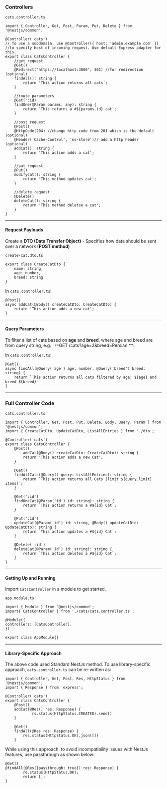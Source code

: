 ### Controllers

`cats.controller.ts`
```
import { Controller, Get, Post, Param, Put, Delete } from '@nestjs/common';

@Controller('cats') 
// To use a subdomain, use @Controller({ host: 'admin.example.com' })
//to specify host of incoming request. Use default Express adapter for this.
export class CatsController {
	//get request
	@Get()
	@Redirect('https://localhost:3000', 301) //for redirection (optional)
	findAll(): string {
		return 'This action returns all cats';
	}

	//route parameters
	@Get(':id)
	findOne(@Param params: any): string {
		return `This returns a #${params.id} cat`;
	}
	
	//post request
	@Post()
	@HttpCode(204) //change http code from 201 which is the default (optional)
	@Header('Cache-Control', 'no-store')// add a http header (optional)
	addCat(): string {
		return 'This action adds a cat';
	}
	
	//put request
	@Put()
	modifyCat(): string {
		return 'This method updates cat';
	}

	//delete request
	@Delete()
	deleteCat(): string {
		return 'This method deletse a cat';
	}
}
```

___
#### Request Payloads

Create a **DTO (Data Transfer Object)** - Specifies how data should be sent over a network **(POST method)**

`create-cat.dto.ts`

```
export class CreateCatDto {
	name: string,
	age: number,
	breed: string
}
```
In `cats.controller.ts`:

```
@Post()
async addCat(@Body() createCatDto: CreateCatDto) {
	retutn 'This action adds a new cat';
}
```

___
#### Query Parameters

To filter a list of cats based on **age** and **breed**, where age and breed are from query string, e.g. `
**`GET /cats?age=2&breed=Persian`**:

In `cats.controller.ts`:

```
@Get()
async findAll(@Query('age') age: number, @Query('breed') breed: string) {
	return `This action returns all cats filtered by age: ${age} and breed ${breed}`
}
```

___
### Full Controller Code

`cats.controller.ts`

```
import { Controller, Get, Post, Put, Delete, Body, Query, Param } from '@nestjs/common';
import { CreateCatDto, UpdateCatDto, ListAllEntries } from './dto';

@Controller('cats')
export class CatsController {
	@Post()
		addCat(@Body() createCatDto: CreateCatDto): string {
		return 'This action adds a new Cat';
	}

	@Get()
	findAllCats(@Query() query: ListAllEntries): string {
		return `This action returns all Cats (limit ${query.limit} items)`;
	}

	@Get(':id')
	findOneCat(@Param('id') id: string): string {
		return `This action returns a #${id} Cat`;
	}

	@Put(':id')
	updateCat(@Param('id') id: string, @Body() updateCatDto: UpdateCatDto): string {
		return `This action updates a #${id} Cat`;
	}

	@Delete(':id')
	deleteCat(@Param('id') id: string): string {
		return `This action deletes a #${id} Cat`;
	}
}
```

___
#### Getting Up and Running

Import `CatsController` in a module to get started.

`app.module.ts`

```
import { Module } from '@nestjs/common';
import{ CatsController } from './cats/cats.controller.ts';

@Module({
controllers: [CatsController],
})

export class AppModule{}
```

___
#### Library-Specific Approach

The above code used Standard NestJs method. To use library-specific approach, `cats.controller.ts` can be re-written as:

```
import { Controller, Get, Post, Res, HttpStatus } from '@nestjs/common';
import { Response } from 'express';

@Controller('cats')
export class CatsController {
	@Post()
	addCat(@Res() res: Response) {
			rs.status(HttpStatus.CREATED).send()
	}

	@Get()
	findAll(@Res res: Response) {
		res.status(HttpStatus.OK).json([])
	}
```

While using this approach. to avoid incompatibility issues with NestJs features, use passthrough as shown below:

```
@Get()
@findAll(@Res({passthrough: true}) res: Response) {
		re.status(HttpStatus.OK);
		return [];
}
```